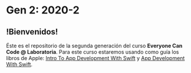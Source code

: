 # Gen 2: 2020-2

## !Bienvenidos! 
Éste es el repositorio de la segunda generación del curso **Everyone Can Code @ Laboratoria**. Para este curso estaremos usando como guía los libros de Apple: [Intro To App Development With Swift](https://books.apple.com/us/book/intro-to-app-development-with-swift/id1118575552?ign-mpt=uo%3D2) y [App Development With Swift](https://books.apple.com/us/book/app-development-with-swift/id1219117996).
